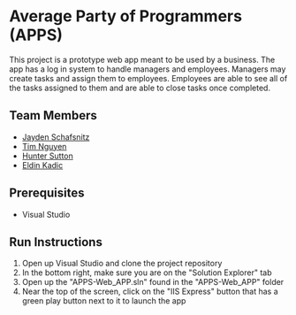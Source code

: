 # Average Party of Programmers (APPS)

This project is a prototype web app meant to be used by a business. The app has a log in system to handle managers and employees. Managers may create tasks and assign them to employees. Employees are able to see all of the tasks assigned to them and are able to close tasks once completed.

## Team Members 

* [Jayden Schafsnitz](https://github.com/Schafsnj/CIS350-HW2-Schafsnitz.git) 
* [Tim Nguyen](https://github.com/nguytim4098/CIS350-HW2-Nguyen.git) 
* [Hunter Sutton](https://github.com/Hunter-36/CIS350-HW2-Sutton)
* [Eldin Kadic](https://github.com/EldinKadic/CIS350-HW2-Kadic) 

## Prerequisites

* Visual Studio 

## Run Instructions

1. Open up Visual Studio and clone the project repository
2. In the bottom right, make sure you are on the "Solution Explorer" tab
3. Open up the "APPS-Web_APP.sln" found in the "APPS-Web_APP" folder
4. Near the top of the screen, click on the "IIS Express" button that has a green play button next to it to launch the app
